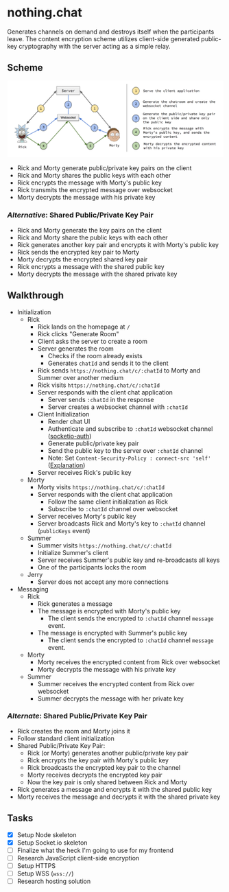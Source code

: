 # nothing.chat
Generates channels on demand and destroys itself when the participants leave.  The content encryption scheme utilizes client-side generated public-key cryptography with the server acting as a simple relay.

## Scheme
![nothing chat scheme](./docs/assets/scheme.png)
* Rick and Morty generate public/private key pairs on the client
* Rick and Morty shares the public keys with each other
* Rick encrypts the message with Morty's public key
* Rick transmits the encrypted message over websocket
* Morty decrypts the message with his private key

### _Alternative_: Shared Public/Private Key Pair
* Rick and Morty generate the key pairs on the client
* Rick and Morty share the public keys with each other
* Rick generates another key pair and encrypts it with Morty's public key
* Rick sends the encrypted key pair to Morty
* Morty decrypts the encrypted shared key pair
* Rick encrypts a message with the shared public key
* Morty decrypts the message with the shared private key

## Walkthrough
* Initialization
  * Rick
    * Rick lands on the homepage at `/`
    * Rick clicks "Generate Room"
    * Client asks the server to create a room
    * Server generates the room
      * Checks if the room already exists
      * Generates `chatId` and sends it to the client
    * Rick sends `https://nothing.chat/c/:chatId` to Morty and Summer over another medium
    * Rick visits `https://nothing.chat/c/:chatId`
    * Server responds with the client chat application
      * Server sends `:chatId` in the response
      * Server creates a websocket channel with `:chatId`
    * Client Initialization
      * Render chat UI
      * Authenticate and subscribe to `:chatId` websocket channel ([socketio-auth](https://github.com/facundoolano/socketio-auth))
      * Generate public/private key pair
      * Send the public key to the server over `:chatId` channel
      * Note: Set `Content-Security-Policy : connect-src 'self'` ([Explanation](https://gist.github.com/subudeepak/9897212))
    * Server receives Rick's public key
  * Morty
    * Morty visits `https://nothing.chat/c/:chatId`
    * Server responds with the client chat application
      * Follow the same client initialization as Rick
      * Subscribe to `:chatId` channel over websocket
    * Server receives Morty's public key
    * Server broadcasts Rick and Morty's key to `:chatId` channel (`publicKeys` event)
  * Summer
    * Summer visits `https://nothing.chat/c/:chatId`
    * Initialize Summer's client
    * Server receives Summer's public key and re-broadcasts all keys
    * One of the participants locks the room
  * Jerry
    * Server does not accept any more connections
* Messaging
  * Rick
    * Rick generates a message
    * The message is encrypted with Morty's public key
      * The client sends the encrypted to `:chatId` channel `message` event.
    * The message is encrypted with Summer's public key
      * The client sends the encrypted to `:chatId` channel `message` event.
  * Morty
    * Morty receives the encrypted content from Rick over websocket
    * Morty decrypts the message with his private key
  * Summer
    * Summer receives the encrypted content from Rick over websocket
    * Summer decrypts the message with her private key

### _Alternate_: Shared Public/Private Key Pair
* Rick creates the room and Morty joins it
* Follow standard client initialization
* Shared Public/Private Key Pair:
  * Rick (or Morty) generates another public/private key pair
  * Rick encrypts the key pair with Morty's public key
  * Rick broadcasts the encrypted key pair to the channel
  * Morty receives decrypts the encrypted key pair
  * Now the key pair is only shared between Rick and Morty
* Rick generates a message and encrypts it with the shared public key
* Morty receives the message and decrypts it with the shared private key

## Tasks
* [x] Setup Node skeleton
* [x] Setup Socket.io skeleton
* [ ] Finalize what the heck I'm going to use for my frontend
* [ ] Research JavaScript client-side encryption
* [ ] Setup HTTPS
* [ ] Setup WSS (`wss://`)
* [ ] Research hosting solution
